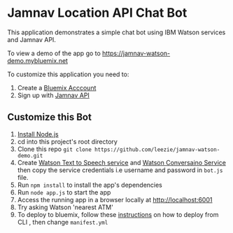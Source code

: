 # Jamnav Location API Chat Bot

This application demonstrates a simple chat bot using IBM Watson services and Jamnav API.

To view a demo of the app go to
<https://jamnav-watson-demo.mybluemix.net>

To customize this application you need to:
1. Create a [Bluemix Acccount][] 
1. Sign up with [Jamnav API][] 

## Customize this Bot 

1. [Install Node.js][]
1. cd into this project's root directory
1. Clone this repo `git clone https://github.com/leezie/jamnav-watson-demo.git`
1. Create [Watson Text to Speech service][] and [Watson Conversaino Service][] then copy the service credentials i.e username and password in `bot.js` file.
1. Run `npm install` to install the app's dependencies
1. Run `node app.js` to start the app
1. Access the running app in a browser locally at <http://localhost:6001>
1. Try asking Watson 'nearest ATM'
1. To deploy to bluemix, follow these [instructions][] on how to deploy from CLI , then change `manifest.yml` 

[Install Node.js]: https://nodejs.org/en/download/
[Bluemix Acccount]: https://console.bluemix.net/
[Jamnav API]: https://api.jamnav.com/auth/sign-up/
[Watson Text to Speech service]: https://www.ibm.com/watson/services/text-to-speech/
[Watson Conversaino Service]: https://console.bluemix.net/docs/services/conversation/index.html
[instructions]:https://console.bluemix.net/docs/manageapps/depapps.html#deployingapps
